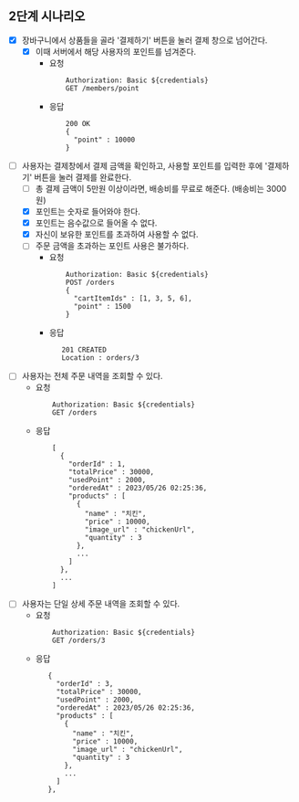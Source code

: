 ## 2단계 시나리오
- [x] 장바구니에서 상품들을 골라 '결제하기' 버튼을 눌러 결제 창으로 넘어간다.
  - [x] 이때 서버에서 해당 사용자의 포인트를 넘겨준다.
    - 요청
        ```text
            Authorization: Basic ${credentials}
            GET /members/point
        ```
    - 응답
        ```text
            200 OK
            {
              "point" : 10000
            }
        ```
- [ ] 사용자는 결제창에서 결제 금액을 확인하고, 사용할 포인트를 입력한 후에 '결제하기' 버튼을 눌러 결제를 완료한다.
    - [ ] 총 결제 금액이 5만원 이상이라면, 배송비를 무료로 해준다. (배송비는 3000원) 
    - [x] 포인트는 숫자로 들어와야 한다.
    - [x] 포인트는 음수값으로 들어올 수 없다.
    - [x] 자신이 보유한 포인트를 초과하여 사용할 수 없다. 
    - [ ] 주문 금액을 초과하는 포인트 사용은 불가하다.
      - 요청
        ```text
            Authorization: Basic ${credentials}
            POST /orders
            {
              "cartItemIds" : [1, 3, 5, 6],
              "point" : 1500      
            }
        ```
      - 응답
          ```text
             201 CREATED
             Location : orders/3
          ```
- [ ] 사용자는 전체 주문 내역을 조회할 수 있다.
  - 요청
    ```text
        Authorization: Basic ${credentials}
        GET /orders
    ```
  - 응답
    ```text
        [
          {
            "orderId" : 1,
            "totalPrice" : 30000,
            "usedPoint" : 2000,
            "orderedAt" : 2023/05/26 02:25:36,
            "products" : [
              {
                "name" : "치킨",
                "price" : 10000,
                "image_url" : "chickenUrl",
                "quantity" : 3
              },
              ...
            ]
          },
          ... 
        ]
    ```
- [ ] 사용자는 단일 상세 주문 내역을 조회할 수 있다.
  - 요청
     ```text
         Authorization: Basic ${credentials}
         GET /orders/3
     ```
  - 응답
    ```text
       {
         "orderId" : 3,
         "totalPrice" : 30000,
         "usedPoint" : 2000,
         "orderedAt" : 2023/05/26 02:25:36,
         "products" : [
           {
             "name" : "치킨",
             "price" : 10000,
             "image_url" : "chickenUrl",
             "quantity" : 3
           },
           ...
         ]
       },
    ```
